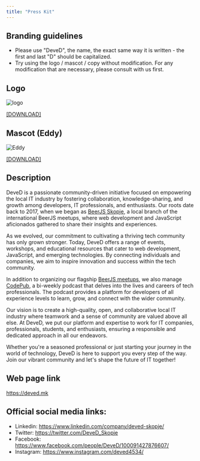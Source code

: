 ```yaml
---
title: "Press Kit"
---
```


## Branding guidelines

- Please use "DeveD", the name, the exact same way it is written - the first and last "D" should be capitalized.
- Try using the logo / mascot / copy without modification. For any modification that are necessary, please consult with us first.

## Logo

![logo](/logo.svg)


<a download href="/logo.svg">[DOWNLOAD]</a>

## Mascot (Eddy)


![Eddy](/eddy.svg)

<a download href="/eddy.svg">[DOWNLOAD]</a>

## Description

DeveD is a passionate community-driven initiative focused on empowering the local IT industry by fostering collaboration, knowledge-sharing, and growth among developers, IT professionals, and enthusiasts. Our roots date back to 2017, when we began as <a href="https://beerjs.mk">BeerJS Skopje</a>, a local branch of the international BeerJS meetups, where web development and JavaScript aficionados gathered to share their insights and experiences.
  
As we evolved, our commitment to cultivating a thriving tech community has only grown stronger. Today, DeveD offers a range of events, workshops, and educational resources that cater to web development, JavaScript, and emerging technologies. By connecting individuals and companies, we aim to inspire innovation and success within the tech community.

In addition to organizing our flagship <a href="https://beerjs.mk">BeerJS meetups</a>, we also manage <a href="https://codepub.dev">CodePub</a>, a bi-weekly podcast that delves into the lives and careers of tech professionals. The podcast provides a platform for developers of all experience levels to learn, grow, and connect with the wider community.

Our vision is to create a high-quality, open, and collaborative local IT industry where teamwork and a sense of community are valued above all else. At DeveD, we put our platform and expertise to work for IT companies, professionals, students, and enthusiasts, ensuring a responsible and dedicated approach in all our endeavors.

Whether you're a seasoned professional or just starting your journey in the world of technology, DeveD is here to support you every step of the way. Join our vibrant community and let's shape the future of IT together!

## Web page link

https://deved.mk

## Official social media links:

- Linkedin: https://www.linkedin.com/company/deved-skopje/
- Twitter: https://twitter.com/DeveD_Skopje
- Facebook: https://www.facebook.com/people/DeveD/100091427876607/
- Instagram: https://www.instagram.com/deved4534/